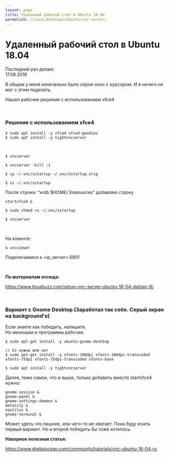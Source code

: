 ```yaml
---
layout: page
title: Удаленный рабочий стол в Ubuntu 18.04
permalink: /linux/desktops/ubuntu/vnc-server/
---
```


# Удаленный рабочий стол в Ubuntu 18.04

Последний раз делаю:  
17.08.2019

В общем у меня изначально было серое окно с курсором. И я ничего не мог с этим поделать. 

Нашел рабочее решение с использованием xfce4

<br/>

### Решение с использованием xfce4

    $ sudo apt install -y xfce4 xfce4-goodies
    $ sudo apt install -y tightvncserver

<br/>

    $ vncserver

    $ vncserver -kill :1

    $ cp ~/.vnc/xstartup ~/.vnc/xstartup.orig

    $ vi ~/.vnc/xstartup

После строки: “xrdb $HOME/.Xresources” добавляю строку

```
startxfce4 &
```

    $ sudo chmod +x ~/.vnc/xstartup

    $ vncserver


<br/>

На клиенте:

    $ vncviewer

Подключаемся к <ip_server>:5901


<br/>

**По материалам отсюда:**

https://www.linuxbuzz.com/setup-vnc-server-ubuntu-18-04-debian-9/


<br/>

### Вариант с Gnome Desktop (Заработал так себе. Серый экран на background'е)

Если знаете как победить, напишите.  
Но менюшки и программы рабочие.

    $ sudo apt-get install -y ubuntu-gnome-desktop 

    // Хз нужны или нет
    $ sudo apt-get install -y xfonts-100dpi xfonts-100dpi-transcoded xfonts-75dpi xfonts-75dpi-transcoded xfonts-base

    $ sudo apt install -y tightvncserver


Далее, тоже самое, что и выше, только добавить вместо startxfce4 нужно:

```
gnome-session &
gnome-panel &
gnome-settings-daemon &
metacity &
nautilus &
gnome-terminal &
```

Может здесь что лишнее, или чего-то не хватает.
Пока буду юзать первый вариант. Но и второй победить бы тоже хотелось.


**Наверное полезная статья:**

https://www.digitalocean.com/community/tutorials/vnc-ubuntu-16-04-ru


